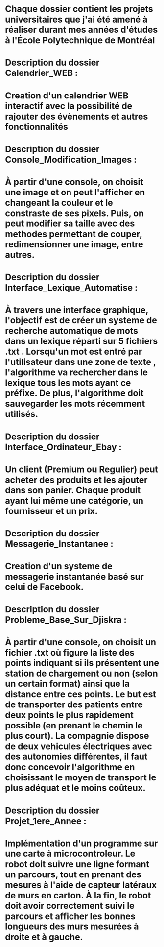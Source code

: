 # Chaque dossier contient les projets universitaires que j'ai été amené à réaliser durant mes années d'études à l'École Polytechnique de Montréal

# Description du dossier Calendrier_WEB : 

# Creation d'un calendrier WEB interactif avec la possibilité de rajouter des évènements et autres fonctionnalités


# Description du dossier Console_Modification_Images : 

# À partir d'une console, on choisit une image et on peut l'afficher en changeant la couleur et le constraste de ses pixels. Puis, on peut modifier sa taille avec des methodes permettant de couper, redimensionner une image, entre autres.


# Description du dossier Interface_Lexique_Automatise :

# À travers une interface graphique, l'objectif est de créer un systeme de recherche automatique de mots dans un lexique réparti sur 5 fichiers .txt . Lorsqu'un mot est entré par l'utilisateur dans une zone de texte , l'algorithme va rechercher dans le lexique tous les mots ayant ce préfixe. De plus, l'algorithme doit sauvegarder les mots récemment utilisés. 


# Description du dossier Interface_Ordinateur_Ebay : 

# Un client (Premium ou Regulier) peut acheter des produits et les ajouter dans son panier. Chaque produit ayant lui même une catégorie, un fournisseur et un prix.


# Description du dossier Messagerie_Instantanee : 

# Creation d'un systeme de messagerie instantanée basé sur celui de Facebook.


# Description du dossier Probleme_Base_Sur_Djiskra : 

# À partir d'une console, on choisit un fichier .txt où figure la liste des points indiquant si ils présentent une station de chargement ou non (selon un certain format) ainsi que la distance entre ces points. Le but est de transporter des patients entre deux points le plus rapidement possible (en prenant le chemin le plus court). La compagnie dispose de deux vehicules électriques avec des autonomies différentes, il faut donc concevoir l'algorithme en choisissant le moyen de transport le plus adéquat et le moins coûteux.


# Description du dossier Projet_1ere_Annee : 

# Implémentation d'un programme sur une carte à microcontroleur. Le robot doit suivre une ligne formant un parcours, tout en prenant des mesures à l'aide de capteur latéraux de murs en carton. À la fin, le robot doit avoir correctement suivi le parcours et afficher les bonnes longueurs des murs mesurées à droite et à gauche.

